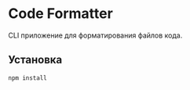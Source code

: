 # Code Formatter

CLI приложение для форматирования файлов кода.

## Установка

```bash
npm install
